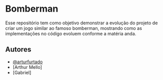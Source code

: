 # Bomberman

Esse repositório tem como objetivo demonstrar  a evolução do projeto de criar um jogo similar ao famoso bomberman, mostrando como as implementações no código evoluem conforme a matéria anda.

## Autores

- [@arturfurtado](https://github.com/arturfurtado)
- [Arthur Mello]
- [Gabriel]

